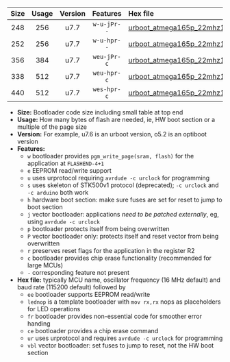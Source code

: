 |Size|Usage|Version|Features|Hex file|
|:-:|:-:|:-:|:-:|:--|
|248|256|u7.7|`w-u-jPr--`|[urboot_atmega165p_22mhz1184_57600bps_lednop_ur_vbl.hex](https://raw.githubusercontent.com/stefanrueger/urboot.hex/main/mcus/atmega165p/fcpu_22mhz1184/57600_bps/urboot_atmega165p_22mhz1184_57600bps_lednop_ur_vbl.hex)|
|252|256|u7.7|`w-u-hpr--`|[urboot_atmega165p_22mhz1184_57600bps_lednop_fr_ur.hex](https://raw.githubusercontent.com/stefanrueger/urboot.hex/main/mcus/atmega165p/fcpu_22mhz1184/57600_bps/urboot_atmega165p_22mhz1184_57600bps_lednop_fr_ur.hex)|
|356|384|u7.7|`weu-jPr-c`|[urboot_atmega165p_22mhz1184_57600bps_ee_lednop_fr_ce_ur_vbl.hex](https://raw.githubusercontent.com/stefanrueger/urboot.hex/main/mcus/atmega165p/fcpu_22mhz1184/57600_bps/urboot_atmega165p_22mhz1184_57600bps_ee_lednop_fr_ce_ur_vbl.hex)|
|338|512|u7.7|`weu-hpr-c`|[urboot_atmega165p_22mhz1184_57600bps_ee_lednop_fr_ce_ur.hex](https://raw.githubusercontent.com/stefanrueger/urboot.hex/main/mcus/atmega165p/fcpu_22mhz1184/57600_bps/urboot_atmega165p_22mhz1184_57600bps_ee_lednop_fr_ce_ur.hex)|
|440|512|u7.7|`wes-hpr-c`|[urboot_atmega165p_22mhz1184_57600bps_ee_lednop_fr_ce.hex](https://raw.githubusercontent.com/stefanrueger/urboot.hex/main/mcus/atmega165p/fcpu_22mhz1184/57600_bps/urboot_atmega165p_22mhz1184_57600bps_ee_lednop_fr_ce.hex)|

- **Size:** Bootloader code size including small table at top end
- **Usage:** How many bytes of flash are needed, ie, HW boot section or a multiple of the page size
- **Version:** For example, u7.6 is an urboot version, o5.2 is an optiboot version
- **Features:**
  + `w` bootloader provides `pgm_write_page(sram, flash)` for the application at `FLASHEND-4+1`
  + `e` EEPROM read/write support
  + `u` uses urprotocol requiring `avrdude -c urclock` for programming
  + `s` uses skeleton of STK500v1 protocol (deprecated); `-c urclock` and `-c arduino` both work
  + `h` hardware boot section: make sure fuses are set for reset to jump to boot section
  + `j` vector bootloader: applications *need to be patched externally*, eg, using `avrdude -c urclock`
  + `p` bootloader protects itself from being overwritten
  + `P` vector bootloader only: protects itself and reset vector from being overwritten
  + `r` preserves reset flags for the application in the register R2
  + `c` bootloader provides chip erase functionality (recommended for large MCUs)
  + `-` corresponding feature not present
- **Hex file:** typically MCU name, oscillator frequency (16 MHz default) and baud rate (115200 default) followed by
  + `ee` bootloader supports EEPROM read/write
  + `lednop` is a template bootloader with `mov rx,rx` nops as placeholders for LED operations
  + `fr` bootloader provides non-essential code for smoother error handing
  + `ce` bootloader provides a chip erase command
  + `ur` uses urprotocol and requires `avrdude -c urclock` for programming
  + `vbl` vector bootloader: set fuses to jump to reset, not the HW boot section
